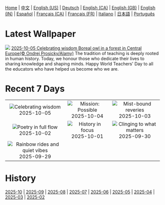 [Home](../README.md) | [中文](zh-CN.md) | [English (US)](en-US.md) | [Deutsch](de-DE.md) | [English (CA)](en-CA.md) | [English (GB)](en-GB.md) | [English (IN)](en-IN.md) | [Español](es-ES.md) | [Français (CA)](fr-CA.md) | [Français (FR)](fr-FR.md) | [Italiano](it-IT.md) | [日本語](ja-JP.md) | [Português](pt-BR.md)

# Latest Wallpaper
![](https://www.bing.com/th?id=OHR.TeacherOwl_EN-GB4585864931_UHD.jpg)
[2025-10-05 Celebrating wisdom Boreal owl in a forest in Central Europe(© Ondrej Prosicky/Alamy)](https://www.bing.com/th?id=OHR.TeacherOwl_EN-GB4585864931_UHD.jpg)
The tradition of teaching is deeply rooted in human history. Today, we honour those who dedicate their lives to sharing knowledge and shaping minds. Happy World Teachers' Day to all the educators who have helped us become who we are.

# Recent 7 Days
|  |  |  |
|:---:|:---:|:---:|
| ![](https://www.bing.com/th?id=OHR.TeacherOwl_EN-GB4585864931_400x240.jpg "Celebrating wisdom") 2025-10-05 | ![](https://www.bing.com/th?id=OHR.DragonEndeavour_EN-GB3820575849_400x240.jpg "Mission: Possible") 2025-10-04 | ![](https://www.bing.com/th?id=OHR.SkyeHeather_EN-GB3363939992_400x240.jpg "Mist-bound reveries") 2025-10-03 |
| ![](https://www.bing.com/th?id=OHR.NationalPoetryDay2025_EN-GB3464467927_400x240.jpg "Poetry in full flow") 2025-10-02 | ![](https://www.bing.com/th?id=OHR.BlackMonthUK2025_EN-GB0715842244_400x240.jpg "History in focus") 2025-10-01 | ![](https://www.bing.com/th?id=OHR.EucalyptusKoala_EN-GB0256529335_400x240.jpg "Clinging to what matters") 2025-09-30 |
| ![](https://www.bing.com/th?id=OHR.HoutenHouses_EN-GB0083761278_400x240.jpg "Rainbow rides and quiet vibes") 2025-09-29 |  |  |

# History
[2025-10](../archives/wallpaper/en-GB/w_2025_10.md) | [2025-09](../archives/wallpaper/en-GB/w_2025_09.md) | [2025-08](../archives/wallpaper/en-GB/w_2025_08.md) | [2025-07](../archives/wallpaper/en-GB/w_2025_07.md) | [2025-06](../archives/wallpaper/en-GB/w_2025_06.md) | [2025-05](../archives/wallpaper/en-GB/w_2025_05.md) | [2025-04](../archives/wallpaper/en-GB/w_2025_04.md) | [2025-03](../archives/wallpaper/en-GB/w_2025_03.md) | [2025-02](../archives/wallpaper/en-GB/w_2025_02.md)
